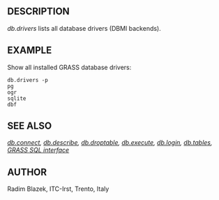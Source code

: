 ## DESCRIPTION

*db.drivers* lists all database drivers (DBMI backends).

## EXAMPLE

Show all installed GRASS database drivers:

```
db.drivers -p
pg
ogr
sqlite
dbf
```

## SEE ALSO

*[db.connect](db.connect.html), [db.describe](db.describe.html),
[db.droptable](db.droptable.html), [db.execute](db.execute.html),
[db.login](db.login.html), [db.tables](db.tables.html), [GRASS SQL
interface](sql.html)*

## AUTHOR

Radim Blazek, ITC-Irst, Trento, Italy
